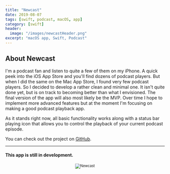 ```yaml
---
title: "Newcast"
date: 2019-08-07
tags: [swift, podcast, macOS, app]
category: [swift]
header:
  image: "/images/newcastHeader.png"
excerpt: "macOS app, Swift, Podcast"
---
```


## About Newcast
I'm a podcast fan and listen to quite a few of them on my iPhone. A quick peek into the iOS App Store and you'll find dozens of podcast players. But when I did the same on the Mac App Store, I found very few podcast players. So I decided to develop a rather clean and minimal one. It isn't quite done yet, but is on track to becoming better than what I envisioned. The final version of the app will also most likely be the MVP. Over time I hope to implement more advanced features but at the moment I'm focusing on making a good podcast playback app. 

As it stands right now, all basic functionality works along with a status bar playing icon that allows you to control the playback of your current podcast episode.


You can check out the project on [GitHub](https://github.com/nbolar/newcast).

________

#### This app is still in development.

<div style="width:image width px; font-size:80%; text-align:center;"><img src="{{ site.url }}{{ site.baseurl }}/images/Newcast_screenshot.png" alt="Newcast" width="width" height="height" style="padding-bottom:0.5em;" /></div>


